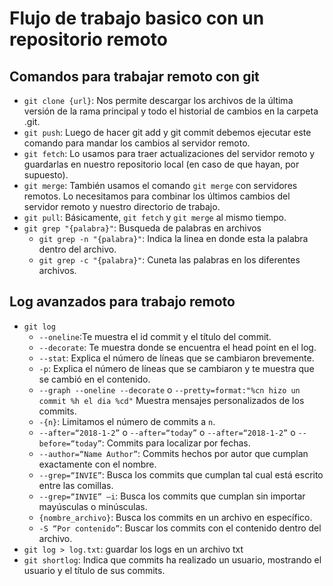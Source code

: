 # Flujo de trabajo basico con un repositorio remoto

## Comandos para trabajar remoto con git

* `git clone {url}`: Nos permite descargar los archivos de la última versión de la rama principal y todo el historial de cambios en la carpeta .git.
* `git push`: Luego de hacer git add y git commit debemos ejecutar este comando para mandar los cambios al servidor remoto.
* `git fetch`: Lo usamos para traer actualizaciones del servidor remoto y guardarlas en nuestro repositorio local (en caso de que hayan, por supuesto).
* `git merge`: También usamos el comando `git merge` con servidores remotos. Lo necesitamos para combinar los últimos cambios del servidor remoto y nuestro directorio de trabajo.
* `git pull`: Básicamente, `git fetch` y `git merge` al mismo tiempo.
* `git grep "{palabra}"`: Busqueda de palabras en archivos
    * `git grep -n "{palabra}"`: Indica la linea en donde esta la palabra dentro del archivo.
    * `git grep -c "{palabra}"`: Cuneta las palabras en los diferentes archivos.

## Log avanzados para trabajo remoto

* `git log` 
    * `--oneline`:Te muestra el id commit y el título del commit.
    * `--decorate`: Te muestra donde se encuentra el head point en el log.
    * `--stat`: Explica el número de líneas que se cambiaron brevemente.
    * `-p`: Explica el número de líneas que se cambiaron y te muestra que se cambió en el contenido.
    * `--graph --oneline --decorate` o `--pretty=format:"%cn hizo un commit %h el dia %cd"` Muestra mensajes personalizados de los commits.
    * `-{n}`: Limitamos el número de commits a `n`.
    * `--after=“2018-1-2”` o `--after=“today”` o `--after=“2018-1-2”` o `--before=“today”`: Commits para localizar por fechas.
    * `--author=“Name Author”`: Commits hechos por autor que cumplan exactamente con el nombre.
    * `--grep=“INVIE”`: Busca los commits que cumplan tal cual está escrito entre las comillas.
    * `--grep=“INVIE” –i`: Busca los commits que cumplan sin importar mayúsculas o minúsculas.
    * `{nombre_archivo}`: Busca los commits en un archivo en específico.
    * `-S “Por contenido”`: Buscar los commits con el contenido dentro del archivo.
* `git log > log.txt`: guardar los logs en un archivo txt
* `git shortlog`: Indica que commits ha realizado un usuario, mostrando el usuario y el título de sus commits.